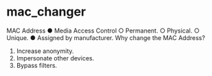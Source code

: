 # mac_changer
MAC Address
● Media Access Control
○ Permanent.
○ Physical.
○ Unique.
● Assigned by manufacturer. 
Why change the MAC Address?
1. Increase anonymity.
2. Impersonate other devices.
3. Bypass filters.
